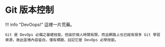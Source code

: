 # Git 版本控制

!!! info "DevOops!"
    這裡一片荒蕪。

    Git 是 DevOps 必備之基礎技能，但由於個人時間有限，而且網路上也已經有很多 Git 學習資源，故此區塊內容留白，僅有標題，註記它是 DevOps 必學技能。